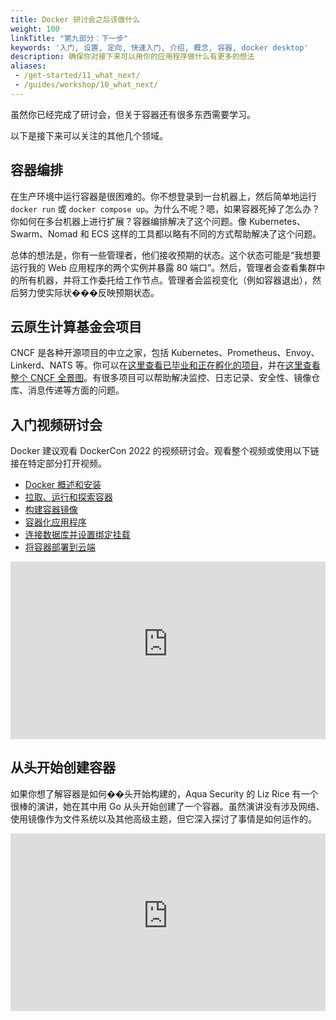 ```yaml
---
title: Docker 研讨会之后该做什么
weight: 100
linkTitle: "第九部分：下一步"
keywords: '入门, 设置, 定向, 快速入门, 介绍, 概念, 容器, docker desktop'
description: 确保你对接下来可以用你的应用程序做什么有更多的想法
aliases:
 - /get-started/11_what_next/
 - /guides/workshop/10_what_next/
---
```


虽然你已经完成了研讨会，但关于容器还有很多东西需要学习。

以下是接下来可以关注的其他几个领域。

## 容器编排

在生产环境中运行容器是很困难的。你不想登录到一台机器上，然后简单地运行 `docker run` 或 `docker compose up`。为什么不呢？嗯，如果容器死掉了怎么办？你如何在多台机器上进行扩展？容器编排解决了这个问题。像 Kubernetes、Swarm、Nomad 和 ECS 这样的工具都以略有不同的方式帮助解决了这个问题。

总体的想法是，你有一些管理者，他们接收预期的状态。这个状态可能是“我想要运行我的 Web 应用程序的两个实例并暴露 80 端口”。然后，管理者会查看集群中的所有机器，并将工作委托给工作节点。管理者会监视变化（例如容器退出），然后努力使实际状���反映预期状态。

## 云原生计算基金会项目

CNCF 是各种开源项目的中立之家，包括 Kubernetes、Prometheus、Envoy、Linkerd、NATS 等。你可以在[这里查看已毕业和正在孵化的项目](https://www.cncf.io/projects/)，并在[这里查看整个 CNCF 全景图](https://landscape.cncf.io/)。有很多项目可以帮助解决监控、日志记录、安全性、镜像仓库、消息传递等方面的问题。

## 入门视频研讨会

Docker 建议观看 DockerCon 2022 的视频研讨会。观看整个视频或使用以下链接在特定部分打开视频。

* [Docker 概述和安装](https://youtu.be/gAGEar5HQoU)
* [拉取、运行和探索容器](https://youtu.be/gAGEar5HQoU?t=1400)
* [构建容器镜像](https://youtu.be/gAGEar5HQoU?t=3185)
* [容器化应用程序](https://youtu.be/gAGEar5HQoU?t=4683)
* [连接数据库并设置绑定挂载](https://youtu.be/gAGEar5HQoU?t=6305)
* [将容器部署到云端](https://youtu.be/gAGEar5HQoU?t=8280)

<iframe src="https://www.youtube-nocookie.com/embed/gAGEar5HQoU" style="max-width: 100%; aspect-ratio: 16 / 9;" width="560" height="auto" frameborder="0" allow="accelerometer; autoplay; encrypted-media; gyroscope; picture-in-picture" allowfullscreen></iframe>

## 从头开始创建容器

如果你想了解容器是如何��头开始构建的，Aqua Security 的 Liz Rice 有一个很棒的演讲，她在其中用 Go 从头开始创建了一个容器。虽然演讲没有涉及网络、使用镜像作为文件系统以及其他高级主题，但它深入探讨了事情是如何运作的。

<iframe src="https://www.youtube-nocookie.com/embed/8fi7uSYlOdc" style="max-width: 100%; aspect-ratio: 16 / 9;" width="560" height="auto" frameborder="0" allow="accelerometer; autoplay; encrypted-media; gyroscope; picture-in-picture" allowfullscreen></iframe>
